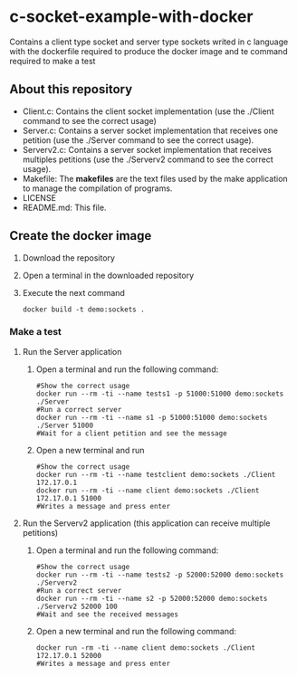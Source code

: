 # c-socket-example-with-docker
Contains a client type socket and server type sockets writed in c language with the dockerfile required to produce the docker image and te command required to make a test

## About this repository

* Client.c: Contains the client socket implementation (use the ./Client command to see the correct usage)
* Server.c: Contains a server socket implementation that receives one petition (use the ./Server command to see the correct usage).
* Serverv2.c: Contains a server socket implementation that receives multiples petitions (use the ./Serverv2 command to see the correct usage).
* Makefile: The **makefiles** are the text files used by the make application to manage the compilation of programs.
* LICENSE
* README.md: This file.

## Create the docker image

1. Download the repository

2. Open a terminal in the downloaded repository

3. Execute the next command 

   ```
   docker build -t demo:sockets .
   ```

### Make a test

1. Run the Server application

   1. Open a terminal and run the following command:

      ```
      #Show the correct usage
      docker run --rm -ti --name tests1 -p 51000:51000 demo:sockets ./Server
      #Run a correct server
      docker run --rm -ti --name s1 -p 51000:51000 demo:sockets ./Server 51000
      #Wait for a client petition and see the message
      ```

   2. Open a new terminal and run

      ```
      #Show the correct usage
      docker run --rm -ti --name testclient demo:sockets ./Client 172.17.0.1
      docker run --rm -ti --name client demo:sockets ./Client 172.17.0.1 51000
      #Writes a message and press enter
      ```

2. Run the Serverv2 application (this application can receive multiple petitions)

   1. Open a terminal and run the following command:

      ```
      #Show the correct usage
      docker run --rm -ti --name tests2 -p 52000:52000 demo:sockets ./Serverv2
      #Run a correct server
      docker run --rm -ti --name s2 -p 52000:52000 demo:sockets ./Serverv2 52000 100
      #Wait and see the received messages
      ```

   2. Open a new terminal and run the following command:

      ```
      docker run -rm -ti --name client demo:sockets ./Client 172.17.0.1 52000
      #Writes a message and press enter
      ```

      